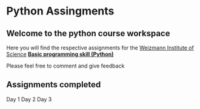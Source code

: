 # Python Assingments

## Welcome to the python course workspace

Here you will find the respective assignments for the [Weizmann Institute of Science](https://www.weizmann.ac.il/pages/) [**Basic programming skill (Python)**](https://erez.weizmann.ac.il/apx/r/ws1/186/30?pid=15125&pprev=14987)

Please feel free to comment and give feedback

## Assignments completed

Day 1
Day 2
Day 3
